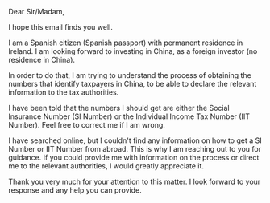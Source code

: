 Dear Sir/Madam,

I hope this email finds you well.

I am a Spanish citizen (Spanish passport) with permanent residence in Ireland. I am looking forward to investing in China, as a foreign investor (no residence in China).

In order to do that, I am trying to understand the process of obtaining the numbers that identify taxpayers in China, to be able to declare the relevant information to the tax authorities.

I have been told that the numbers I should get are either the Social Insurance Number (SI Number) or the Individual Income Tax Number (IIT Number). Feel free to correct me if I am wrong.

I have searched online, but I couldn't find any information on how to get a SI Number or IIT Number from abroad. This is why I am reaching out to you for guidance. If you could provide me with information on the process or direct me to the relevant authorities, I would greatly appreciate it.

Thank you very much for your attention to this matter. I look forward to your response and any help you can provide.